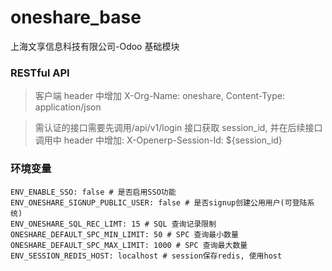 # oneshare_base

上海文享信息科技有限公司-Odoo 基础模块

### RESTful API

> 客户端 header 中增加 X-Org-Name: oneshare, Content-Type: application/json

> 需认证的接口需要先调用/api/v1/login 接口获取 session_id,
> 并在后续接口调用中 header 中增加: X-Openerp-Session-Id: ${session_id}

### 环境变量

```shell
ENV_ENABLE_SSO: false # 是否启用SSO功能
ENV_ONESHARE_SIGNUP_PUBLIC_USER: false # 是否signup创建公用用户(可登陆系统)
ENV_ONESHARE_SQL_REC_LIMT: 15 # SQL 查询记录限制
ONESHARE_DEFAULT_SPC_MIN_LIMIT: 50 # SPC 查询最小数量
ONESHARE_DEFAULT_SPC_MAX_LIMIT: 1000 # SPC 查询最大数量
ENV_SESSION_REDIS_HOST: localhost # session保存redis, 使用host

```
